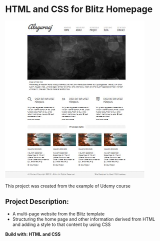 # HTML and CSS for Blitz Homepage
![](images/Blitz.JPG)

This project was created from the example of Udemy course

## Project Description:
- A multi-page website from the Blitz template
- Structuring the home page and other information derived from HTML and adding a style to that content by using CSS

**Build with: HTML and CSS**
